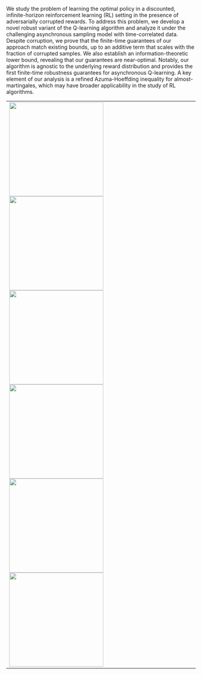 We study the problem of learning the optimal policy in a discounted, infinite-horizon reinforcement learning (RL) setting in the presence of adversarially corrupted rewards. To address this problem, we develop a novel robust variant of the Q-learning algorithm and analyze it under the challenging asynchronous sampling model with time-correlated data. Despite corruption, we prove that the finite-time guarantees of our approach match existing bounds, up to an additive term that scales with the fraction of corrupted samples. We also establish an information-theoretic lower bound, revealing that our guarantees are near-optimal. Notably, our algorithm is agnostic to the underlying reward distribution and provides the first finite-time robustness guarantees for asynchronous Q-learning. A key element of our analysis is a refined Azuma-Hoeffding inequality for almost-martingales, which may have broader applicability in the study of RL algorithms.
<table>
<tr>
  <td>
    <img src="https://github.com/sreejeetm1729/Robust-Asynchronous-Q-Learning-with-Markovian-Data/blob/main/Figures%20and%20Tables/arxiv_1.png" style="width:250px">
    <img src="https://github.com/sreejeetm1729/Robust-Asynchronous-Q-Learning-with-Markovian-Data/blob/main/Figures%20and%20Tables/arxiv_2.png" style="width:250px">
    <img src="https://github.com/sreejeetm1729/Robust-Asynchronous-Q-Learning-with-Markovian-Data/blob/main/Figures%20and%20Tables/arxiv_4.png" style="width:250px">
    <img src="https://github.com/sreejeetm1729/Robust-Asynchronous-Q-Learning-with-Markovian-Data/blob/main/Figures%20and%20Tables/arxiv_8.png" style="width:250px">
    <img src="https://github.com/sreejeetm1729/Robust-Asynchronous-Q-Learning-with-Markovian-Data/blob/main/Figures%20and%20Tables/arxiv_9.png" style="width:250px">
    <img src="https://github.com/sreejeetm1729/Robust-Asynchronous-Q-Learning-with-Markovian-Data/blob/main/Figures%20and%20Tables/arxiv_12.png" style="width:250px">
 </td>
</tr>
